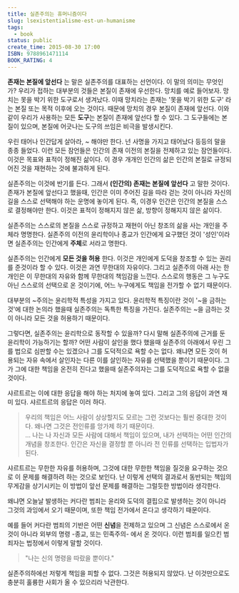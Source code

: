 ```yaml
---
title: 실존주의는 휴머니즘이다
slug: lsexistentialisme-est-un-humanisme
tags:
  - book
status: public
create_time: 2015-08-30 17:00
ISBN: 9788961471114
BOOK_RATING: 4
---
```


**존재는 본질에 앞선다** 는 말은 실존주의를 대표하는 선언이다. 이 말의 의미는 무엇인가? 우리가 접하는 대부분의 것들은 본질이 존재에 우선한다. 망치를 예로 들어보자. 망치는 못을 박기 위한 도구로서 생겨났다. 이때 망치라는 존재는 '못을 박기 위한 도구' 라는 본질 또는 목적 이후에 오는 것이다. 때문에 망치의 경우 본질이 존재에 앞선다. 이와 같이 우리가 사용하는 모든 **도구**는 본질이 존재에 앞선다 할 수 있다. 그 도구들에는 본질이 있으며, 본질에 어긋나는 도구의 쓰임은 비극을 발생시킨다.

우린 태어나 인간답게 살아라, ~ 해야만 한다. 넌 사명을 가지고 태어났다 등등의 말을 종종 들었다. 이런 모든 잠언들은 인간의 존재 이전의 본질을 전제하고 있는 잠언들이다. 이것은 목표와 표적이 정해진 삶이다. 이 경우 개개인 인간의 삶은 인간의 본질로 규정되어진 것을 재현하는 것에 불과하게 된다. 

실존주의는 이것에 반기를 든다. 그래서 **(인간의) 존재는 본질에 앞선다** 고 말한 것이다. 존재가 본질에 앞선다고 했을때, 인간은 이미 주어진 길을 따라 걷는 것이 아니라 자신의 길을 스스로 선택해야 하는 운명에 놓이게 된다. 즉, 이경우 인간은 인간의 본질을 스스로 결정해야만 한다. 이것은 표적이 정해지지 않은 삶, 방향이 정해지지 않은 삶이다. 

실존주의는 스스로의 본질을 스스로 규정하고 재현이 아닌 창조의 삶을 사는 개인을 주체라 명명한다. 실존주의 이전의 윤리학이나 종교가 인간에게 요구했던 것이 '성인'이라면 실존주의는 인간에게 **주체**로 서라고 명한다.

실존주의는 인간에게 **모든 것을 허용** 한다. 이것은 개인에게 도덕을 창조할 수 있는 권리를 준것이라 할 수 있다. 이것은 과연 무한대의 자유이다. 그리고 실존주의 아래 사는 한 개인은 이 무한대의 자유와 함께 무한대의 책임감을 느낀다. 스스로의 행동은 그 누구도 아닌 스스로의 선택으로 온 것이기에, 어느 누구에게도 책임을 전가할 수 없기 때문이다. 

대부분의 ~주의는 윤리학적 특성을 가지고 있다. 윤리학적 특징이란 것이 '~을 금하는 것'에 대한 논의라 했을때 실존주의는 독특한 특징을 가진다. 실존주의는 ~을 금하는 것이 아니라 모든 것을 허용하기 때문이다. 

그렇다면, 실존주의는 윤리학으로 동작할 수 있을까? 다시 말해 실존주의에 근거를 둔 윤리학이 가능하기는 할까? 어떤 사람이 살인을 했다 했을때 실존주의 아래에서 우린 그를 법으로 심판할 수는 있겠으나 그를 도덕적으로 욕할 수는 없다. 왜냐면 모든 것이 허용되는 자유 속에서 살인자는 다른 이를 살인하는 자유를 선택했을 뿐이기 때문이다. 그가 그에 대한 책임을 온전히 진다고 했을때 실존주의자는 그를 도덕적으로 욕할 수 없을 것이다. 

샤르트르는 이에 대한 응답을 해야 하는 처지에 놓여 있다. 그리고 그의 응답이 과연 재미 있다. 샤르트르의 응답은 이러 하다.

  > 우리의 책임은 어느 사람이 상상할지도 모르는 그런 것보다는 훨씬 중대한 것이다. 왜나면 그것은 전인류를 앙가제 하기 때문이다.  
  ...
  나는 나 자신과 모든 사람에 대해서 책임이 있으며, 내가 선택하는 어떤 인간의 개념을 창조한다. 인간은 자신을 결정할 뿐 아니라 전 인류를 선택하는 입법자가 된다. 
  
샤르트르는 무한한 자유를 허용하며, 그것에 대한 무한한 책임을 질것을 요구하는 것으로 이 문제를 해결하려 하는 것으로 보인다. 난 이렇게 선택의 결과로서 동반되는 책임의 무게감을 상기시키는 이 방법이 앞선 문제를 해결하는 그럴듯한 방법이라 생각한다. 

왜냐면 오늘날 발생하는 커다란 범죄는 윤리와 도덕의 결핍으로 발생하는 것이 아니라 그것의 과잉에서 오기 때문이며, 또한 책임 전가에서 온다고 생각하기 때문이다. 

예를 들어 커다란 범죄의 기반은 어떤 **신념**을 전제하고 있으며 그 신념은 스스로에서 온것이 아니라 외부의 명령 -종교, 또는 민족주의- 에서 온 것이다. 이런 범죄를 일으킨 범죄자는 법정에서 이렇게 말할 것이다. 

  >"나는 신의 명령을 따랐을 뿐이다." 

실존주의하에선 저렇게 책임을 피할 수 없다. 그것은 허용되지 않았다. 난 이것만으로도 충분히 훌륭한 사회가 올 수 있으리라 낙관한다. 
